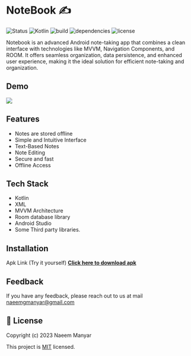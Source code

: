 # NoteBook ✍

![Status](https://img.shields.io/badge/Status-Active-brightgreen)
![Kotlin](https://img.shields.io/badge/Kotlin-100%25-brightgreen)
![build](https://img.shields.io/badge/build-passing-brightgreen)
![dependencies](https://img.shields.io/badge/dependencies-up%20to%20date-brightgreen)
![license](https://img.shields.io/badge/license-MIT-blue)

Notebook is an advanced Android note-taking app that combines a clean interface with technologies like MVVM, Navigation Components, and ROOM. It offers seamless organization, data persistence, and enhanced user experience, making it the ideal solution for efficient note-taking and organization.

## Demo
![](https://github.com/naeem-manyar/NoteBook/blob/master/notebook.gif)

## Features

- Notes are stored offline
- Simple and Intuitive Interface
- Text-Based Notes
- Note Editing
- Secure and fast
- Offline Access
   
## Tech Stack 

 * Kotlin
 * XML
 * MVVM Architecture
 * Room database library
 * Android Studio
 * Some Third party libraries.

## Installation

Apk Link (Try it yourself)
<a href="https://drive.google.com/file/d/1qkNDj1gYn9T6APZLeNKnskqd7teWJprj/view?usp=sharing">**Click here to download apk**</a>


## Feedback

If you have any feedback, please reach out to us at mail naeemgmanyar@gmail.com

## 📝 License 

Copyright (c) 2023 Naeem Manyar

This project is [MIT](https://github.com/naeem-manyar/NoteBook/blob/master/LICENSE) licensed.

